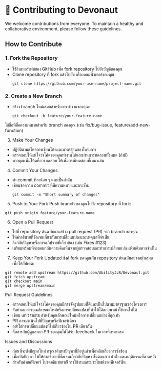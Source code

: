 # 👥 Contributing to Devonaut

We welcome contributions from everyone. To maintain a healthy and collaborative environment, please follow these guidelines.

## How to Contribute

### 1. Fork the Repository
- ใช้อินเทอร์เฟซของ GitHub เพื่อ fork repository ไปยังบัญชีของคุณ
- Clone repository ที่ fork แล้วไปยังเครื่องคอมพิวเตอร์ของคุณ:
  ```
  git clone https://github.com/your-username/project-name.git
  ```

### 2. Create a New Branch
- สร้าง branch ใหม่เสมอสำหรับการทำงานของคุณ:
  ```
  git checkout -b feature/your-feature-name
  ```
  
ใช้ชื่อที่สื่อความหมายสำหรับ branch ของคุณ (เช่น fix/bug-issue, feature/add-new-function)

3. Make Your Changes
- ปฏิบัติตามสไตล์การเขียนโค้ดและมาตรฐานของโครงการ
- ตรวจสอบให้แน่ใจว่าโค้ดของคุณทำงานได้และผ่านการทดสอบทั้งหมด (ถ้ามี)
- หากคุณเพิ่มโค้ดที่ควรทดสอบ ให้เพิ่มกรณีทดสอบที่เหมาะสม

4. Commit Your Changes
- ทำ commit ทีละน้อย ๆ และเป็นลำดับ
- เขียนข้อความ commit ที่มีความหมายและกระชับ:
  ```
  git commit -m "Short summary of changes"
  ```

5. Push to Your Fork
Push branch ของคุณไปยัง repository ที่ fork:
  ```
  git push origin feature/your-feature-name
  ```

6. Open a Pull Request
- ไปที่ repository ต้นฉบับและสร้าง pull request (PR) จาก branch ของคุณ
- ให้คำอธิบายที่ชัดเจนเกี่ยวกับการเปลี่ยนแปลงและเหตุผลที่จำเป็น
- ลิงก์กับปัญหาหรือการอภิปรายที่เกี่ยวข้อง (เช่น Fixes #123)
- เตรียมพร้อมที่จะตอบกลับความคิดเห็นจากผู้ตรวจสอบและทำการเปลี่ยนแปลงเพิ่มเติมหากจำเป็น

7. Keep Your Fork Updated
ซิงค์ fork ของคุณกับ repository ต้นฉบับอย่างสม่ำเสมอเพื่อให้อัปเดต:
  ```
  git remote add upstream https://github.com/AbilityJLR/Devonaut.git
  git fetch upstream
  git checkout main
  git merge upstream/main
  ```

Pull Request Guidelines
- ตรวจสอบให้แน่ใจว่าโค้ดของคุณมีการจัดรูปแบบที่ดีและเป็นไปตามมาตรฐานของโครงการ
- จัดทำเอกสารคุณลักษณะใหม่หรือการเปลี่ยนแปลงที่ทำให้โค้ดก่อนหน้าใช้งานไม่ได้
- เขียน unit tests สำหรับคุณลักษณะใหม่หรือการเปลี่ยนแปลงที่คุณทำ
- PR ควรมุ่งเน้นไปที่ปัญหาหรือฟีเจอร์เดียว
- อย่าใส่การเปลี่ยนแปลงที่ไม่เกี่ยวข้องใน PR เดียวกัน
- สื่อสารกับผู้ดูแลหาก PR ของคุณไม่ได้รับ feedback ในเวลาที่เหมาะสม

Issues and Discussions
- ก่อนที่จะส่งปัญหาใหม่ กรุณาค้นหาปัญหาที่มีอยู่แล้วเพื่อหลีกเลี่ยงการซ้ำซ้อน
- เมื่อเปิดปัญหา ให้ให้คำอธิบายที่ชัดเจนเกี่ยวกับปัญหา ขั้นตอนการทำซ้ำ และพฤติกรรมที่คาดหวัง
- สำหรับคำขอฟีเจอร์ โปรดอธิบายกรณีการใช้งานและประโยชน์ของฟีเจอร์นั้น
